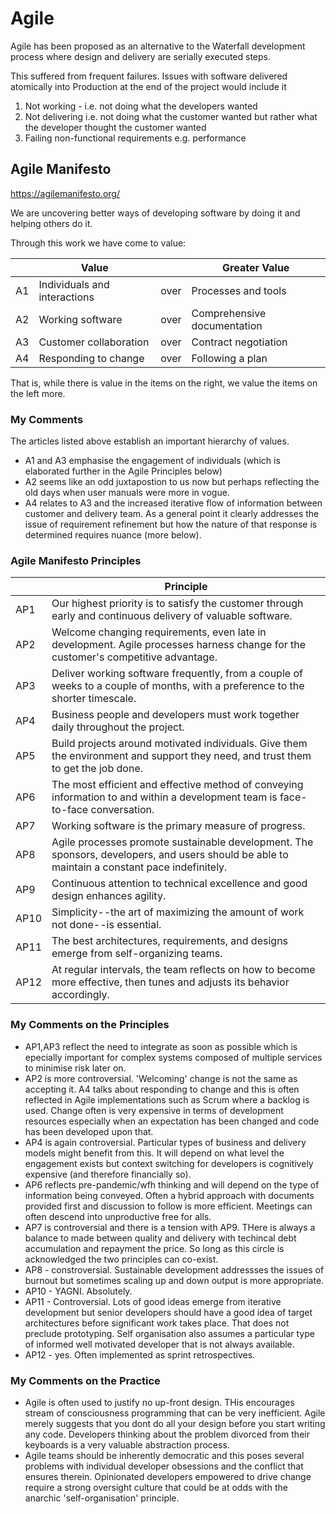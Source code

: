 # Agile

Agile has been proposed as an alternative to the Waterfall development process where design and delivery are serially executed steps.

This suffered from frequent failures. Issues with software delivered atomically into Production at the end of the project would include it

1. Not working - i.e. not doing what the developers wanted
1. Not delivering i.e. not doing what the customer wanted but rather what the developer thought the customer wanted
1. Failing non-functional requirements e.g. performance

## Agile Manifesto
https://agilemanifesto.org/

We are uncovering better ways of developing software by doing it and helping others do it.

Through this work we have come to value:

| | Value | | Greater Value |
| --- | --- | --- | --- |
| A1 | Individuals and interactions | over | Processes and tools |
| A2 | Working software | over | Comprehensive documentation |
| A3 | Customer collaboration | over | Contract negotiation |
| A4 | Responding to change | over | Following a plan |

That is, while there is value in the items on the right, we value the items on the left more.

### My Comments
The articles listed above establish an important hierarchy of values.
* A1 and A3 emphasise the engagement of individuals (which is elaborated further in the Agile Principles below)
* A2 seems like an odd juxtapostion to us now but perhaps reflecting the old days when user manuals were more in vogue.
* A4 relates to A3 and the increased iterative flow of information between customer and delivery team. As a general point it clearly addresses the issue of requirement refinement but how the nature of that response is determined requires nuance (more below).

### Agile Manifesto Principles

| | Principle |
| --- | --- |
| AP1 | Our highest priority is to satisfy the customer through early and continuous delivery of valuable software.  |
| AP2 | Welcome changing requirements, even late in development. Agile processes harness change for the customer's competitive advantage. |
| AP3 | Deliver working software frequently, from a couple of weeks to a couple of months, with a preference to the shorter timescale. |
| AP4 | Business people and developers must work together daily throughout the project. |
| AP5 | Build projects around motivated individuals. Give them the environment and support they need, and trust them to get the job done. |
| AP6 | The most efficient and effective method of conveying information to and within a development team is face-to-face conversation. |
| AP7 | Working software is the primary measure of progress. |
| AP8 | Agile processes promote sustainable development. The sponsors, developers, and users should be able to maintain a constant pace indefinitely. |
| AP9 | Continuous attention to technical excellence and good design enhances agility. |
| AP10 | Simplicity--the art of maximizing the amount of work not done--is essential. |
| AP11 | The best architectures, requirements, and designs emerge from self-organizing teams. |
| AP12 | At regular intervals, the team reflects on how to become more effective, then tunes and adjusts its behavior accordingly. |

### My Comments on the Principles
* AP1,AP3 reflect the need to integrate as soon as possible which is epecially important for complex systems composed of multiple services to minimise risk later on.
* AP2 is more controversial. 'Welcoming' change is not the same as accepting it. A4 talks about responding to change and this is often reflected in Agile implementations such as Scrum where a backlog is used. Change often is very expensive in terms of development resources especially when an expectation has been changed and code has been developed upon that.
* AP4 is again controversial. Particular types of business and delivery models might benefit from this. It will depend on what level the engagement exists but context switching for developers is cognitively expensive (and therefore financially so).
* AP6 reflects pre-pandemic/wfh thinking and will depend on the type of information being conveyed. Often a hybrid approach with documents provided first and discussion to follow is more efficient. Meetings can often descend into unproductive free for alls.
* AP7 is controversial and there is a tension with AP9. THere is always a balance to made between quality and delivery with techincal debt accumulation and repayment the price. So long as this circle is acknowledged the two principles can co-exist.
* AP8 - constroversial. Sustainable development addressses the issues of burnout but sometimes scaling up and down output is more appropriate.
* AP10 - YAGNI. Absolutely.
* AP11 - Controversial. Lots of good ideas emerge from iterative development but senior developers should have a good idea of target architectures before significant work takes place. That does not preclude prototyping. Self organisation also assumes a particular type of informed well motivated developer that is not always available.
* AP12 - yes. Often implemented  as sprint retrospectives.

### My Comments on the Practice
* Agile is often used to justify no up-front design. THis encourages stream of consciousness programming that can be very inefficient. Agile merely suggests that you dont do all your design before you start writing any code. Developers thinking about the problem divorced from their keyboards is a very valuable abstraction process.
* Agile teams should be inherently democratic and this poses several problems with individual developer obsessions and the conflict that ensures therein. Opinionated developers empowered to drive change require a strong oversight culture that could be at odds with the anarchic 'self-organisation' principle.
